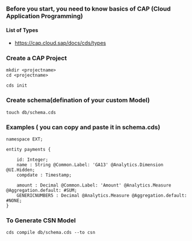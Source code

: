 
### Before you start, you need to know basics of CAP (Cloud Application Programming)





#### List of Types
* https://cap.cloud.sap/docs/cds/types




### Create a CAP Project

```
mkdir <projectname>
cd <projectname>

cds init
```

### Create schema(defination of your custom Model)

```
touch db/schema.cds
```

### Examples ( you can copy and paste it in schema.cds)
```
namespace EXT;

entity payments {

    id: Integer;
    name : String @Common.Label: 'GA13' @Analytics.Dimension @UI.Hidden;
    compdate : Timestamp;

    amount : Decimal @Common.Label: 'Amount' @Analytics.Measure @Aggregation.default: #SUM;
    GENERICNUMBER5 : Decimal @Analytics.Measure @Aggregation.default: #NONE;
}
```



### To Generate CSN Model

```
cds compile db/schema.cds --to csn
```
